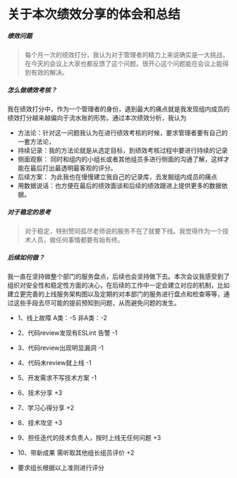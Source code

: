 











# 关于本次绩效分享的体会和总结


##### 绩效问题

> 每个月一次的绩效打分，我认为对于管理者的精力上来说确实是一大挑战，在今天的会议上大家也都反馈了这个问题。很开心这个问题能在会议上能得到有效的解决。

##### 怎么做绩效考核？

 我在绩效打分中，作为一个管理者的身份，遇到最大的痛点就是我发现组内成员的绩效打分越来越偏向于流水账的形势。通过本次绩效分析，我认为
 
 * 方法论：针对这一问题我认为在进行绩效考核的时候，要求管理者要有自己的一套方法论，
 * 持续记录：我的方法论就是从选定目标，到绩效考核过程中要进行持续的记录
 * 侧面观察： 同时和组内的小组长或者其他组员多进行侧面的沟通了解，这样才能在最后打出最透明最客观的评分。
 * 后续方案： 为此我也在慢慢建立我自己的记录库，去发掘组内成员的痛点
 * 用数据说话：也方便在最后的绩效面谈和后续的绩效跟进上提供更多的数据依据。


##### 对于稳定的思考

> 对于稳定，特别赞同孤尽老师说的服务不在了就要下线。我觉得作为一个技术人员，做任何事情都要有始有终。

##### 后续如何做？
 我一直在坚持做整个部门的服务盘点，后续也会坚持做下去。本次会议我感受到了组织对安全性和稳定性方面的决心，在后续的工作中一定会建立对应的机制，比如建立更完善的上线服务架构图以及定期的对本部门的服务进行盘点和检查等等，通过这些手段去尽可能的提前预知到问题，从而避免问题的发生。





* 1、线上故障 A类：-5    非A类：-2
* 2、代码review发现有ESLint 告警 -1
* 3、代码review出现明显漏洞 -1
* 4、代码未review就上线 -1
* 5、开发需求不写技术方案 -1
* 6、技术分享 +3
* 7、学习心得分享 +2
* 8、技术攻坚 +3
* 9、担任迭代的技术负责人，按时上线无任何问题 +3
* 10、带新成果 需听取其他组长组员评价 +2




* 要求组长根据以上准则进行评分


